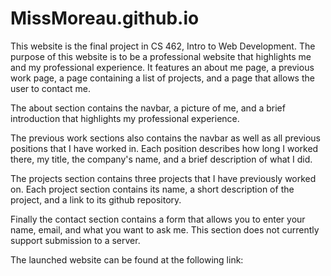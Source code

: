 # MissMoreau.github.io

This website is the final project in CS 462, Intro to Web Development. The purpose of this website is to be a professional website that highlights me and my professional experience. It features an about me page, a previous work page, a page containing a list of projects, and a page that allows the user to contact me.

The about section contains the navbar, a picture of me, and a brief introduction that highlights my professional experience.

The previous work sections also contains the navbar as well as all previous positions that I have worked in. Each position describes how long I worked there, my title, the company's name, and a brief description of what I did.

The projects section contains three projects that I have previously worked on. Each project section contains its name, a short description of the project, and a link to its github repository.

Finally the contact section contains a form that allows you to enter your name, email, and what you want to ask me. This section does not currently support submission to a server.

The launched website can be found at the following link:
